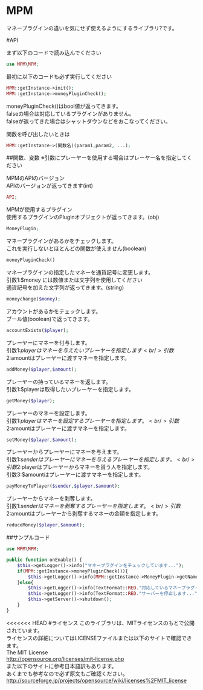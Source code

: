 # MPM

マネープラグインの違いを気にせず使えるようにするライブラリ?です。<br/>

#API

まず以下のコードで読み込んでください<br/>
```php
use MPM\MPM;
```
最初に以下のコードも必ず実行してください<br/>
```php
MPM::getInstance->init();
MPM::getInstance->moneyPluginCheck();
```

moneyPluginCheck()はbool値が返ってきます。<br/>
falseの場合は対応しているプラグインがありません。<br/>
falseが返ってきた場合はシャットダウンなどをおこなってください。<br/>

関数を呼び出したいときは<br/>
```php
MPM::getInstance->(関数名)(param1,param2, ...);
```
##関数、変数
※引数にプレーヤーを使用する場合はプレーヤー名を指定してください<br/>

MPMのAPIのバージョン<br/>
APIのバージョンが返ってきます(int)<br/>
```php
API;
```
MPMが使用するプラグイン<br/>
使用するプラグインのPluginオブジェクトが返ってきます。(obj)<br/>
```php
MoneyPlugin;
```
マネープラグインがあるかをチェックします。<br/>
これを実行しないとほとんどの関数が使えません(boolean)<br/>
```php
moneyPluginCheck()
```
マネープラグインの指定したマネーを通貨記号に変更します。<br/>
引数1:$money には数値または文字列を使用してください<br/>
通貨記号を加えた文字列が返ってきます。(string)<br/>
```php
moneychange($money);
```
アカウントがあるかをチェックします。<br/>
ブール値(boolean)で返ってきます。<br/>
```php
accountExists($player);
```
プレーヤーにマネーを付与します。<br/>
引数1:$playerはマネーを与えたいプレーヤーを指定します<br/>
引数2:$amountはプレーヤーに渡すマネーを指定します。<br/>
```php
addMoney($player,$amount);
```
プレーヤーの持っているマネーを返します。<br/>
引数1:$playerは取得したいプレーヤーを指定します。<br/>
```php
getMoney($player);
```
プレーヤーのマネーを設定します。<br/>
引数1:$playerはマネーを設定するプレーヤーを指定します。<br/>
引数2:$amountはプレーヤーに渡すマネーを指定します。<br/>
```php
setMoney($player,$amount);
```
プレーヤーからプレーヤーにマネーを与えます。<br/>
引数1:$senderはプレーヤーにマネーを与えるプレーヤーを指定します。<br/>
引数2:$playerはプレーヤーからマネーを貰う人を指定します。<br/>
引数3:$amountはプレーヤーに渡すマネーを指定します。<br/>
```php
payMoneyToPlayer($sender,$player,$amount);
```
プレーヤーからマネーを剥奪します。<br/>
引数1:$senderはマネーを剥奪するプレーヤーを指定します。<br/>
引数2:$amountはプレーヤーから剥奪するマネーの金額を指定します。<br/>
```php
reduceMoney($player,$amount);
```

##サンプルコード
```php
use MPM\MPM;

public function onEnable() {
	$this->getLogger()->info("マネープラグインをチェックしています...");
	if(MPM::getInstance->moneyPluginCheck()){
		$this->getLogger()->info(MPM::getInstance->MoneyPlugin->getName() . "を検出しました。");
	}else{
		$this->getLogger()->info(TextFormat::RED."対応しているマネープラグインが見つかりませんでした!");
		$this->getLogger()->info(TextFormat::RED."サーバーを停止します...");
		$this->getServer()->shutdown();
	}
}
```
<<<<<<< HEAD
#ライセンス
このライブラリは、MITライセンスのもとで公開されています。<br/>
ライセンスの詳細についてはLICENSEファイルまたは以下のサイトで確認できます。<br/>
The MIT License<br/>
http://opensource.org/licenses/mit-license.php<br/>
また以下のサイトに参考日本語訳もあります。<br/>
あくまでも参考なので必ず原文もご確認ください。<br/>
http://sourceforge.jp/projects/opensource/wiki/licenses%2FMIT_license<br/>
